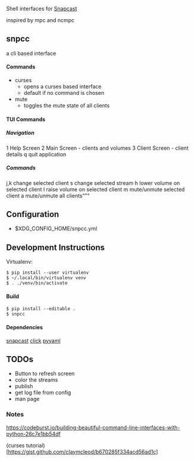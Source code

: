 Shell interfaces for [Snapcast](https://github.com/badaix/snapcast)

inspired by mpc and ncmpc

## snpcc

a cli based interface

#### Commands
  - curses
    - opens a curses based interface
    - default if no command is chosen
  - mute
    - toggles the mute state of all clients

#### TUI Commands

##### Navigation

  1     Help Screen 
  2     Main Screen - clients and volumes
  3     Client Screen - client details
  q     quit application

##### Commands

  j,k   change selected client
  s     change selected stream
  h     lower volume on selected client
  l     raise volume on selected client
  m     mute/unmute selected client
  a     mute/unmute all clients"""

## Configuration

- $XDG_CONFIG_HOME/snpcc.yml

## Development Instructions

Virtualenv: 
    
    $ pip install --user virtualenv
    $ ~/.local/bin/virtualenv venv
    $ . ./venv/bin/activate

#### Build

    $ pip install --editable .
    $ snpcc

#### Dependencies

[snapcast](https://github.com/happyleavesaoc/python-snapcast)
[click](https://click.palletsprojects.com)
[pyyaml](https://pyyaml.org/wiki/PyYAMLDocumentation)

## TODOs

- Button to refresh screen
- color the streams
- publish
- get log file from config
- man page

### Notes

https://codeburst.io/building-beautiful-command-line-interfaces-with-python-26c7e1bb54df

(curses tutorial)[https://gist.github.com/claymcleod/b670285f334acd56ad1c]


